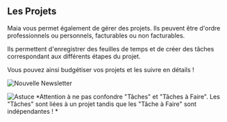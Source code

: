 ## Les Projets

Maia vous permet également de gérer des projets. Ils peuvent être d'ordre professionnels ou personnels, facturables ou non facturables.

Ils permettent d'enregistrer des feuilles de temps et de créer des tâches correspondant aux différents étapes du projet.

Vous pouvez ainsi budgétiser vos projets et les suivre en détails !

![Nouvelle Newsletter](/docs/assets/img/tools/gantt.png)
<br>

![Astuce](/docs/assets/img/lightbulb.png)
*Attention à ne pas confondre "Tâches" et "Tâches à Faire". Les "Tâches" sont liées à un projet tandis que les "Tâche à Faire" sont indépendantes ! *
<br>
